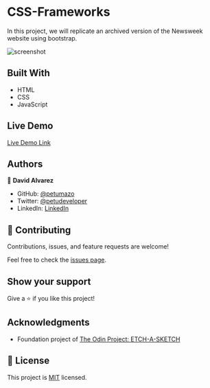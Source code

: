 # CSS-Frameworks

In this project, we will replicate an archived version of the Newsweek website using bootstrap.

![screenshot](https://github.com/petumazo/etch-a-sketch-project/blob/main/imgs/project-screenshot.png)

## Built With

- HTML
- CSS
- JavaScript

## Live Demo

[Live Demo Link]( https://petumazo.github.io/etch-a-sketch-project/)    


## Authors

👤 **David Alvarez**

- GitHub: [@petumazo](https://github.com/petumazo)
- Twitter: [@petudeveloper](https://twitter.com/petudeveloper)
- LinkedIn: [LinkedIn](https://www.linkedin.com/in/david-alvarez-mazzo-777712143/)

## 🤝 Contributing

Contributions, issues, and feature requests are welcome!

Feel free to check the [issues page](https://github.com/petumazo/etch-a-sketch-project/issues).

## Show your support

Give a ⭐️ if you like this project!

## Acknowledgments

- Foundation project of [The Odin Project: ETCH-A-SKETCH](https://www.theodinproject.com/paths/foundations/courses/foundations)

## 📝 License

This project is [MIT](https://github.com/petumazo/etch-a-sketch-project/blob/main/LICENSE.md) licensed.